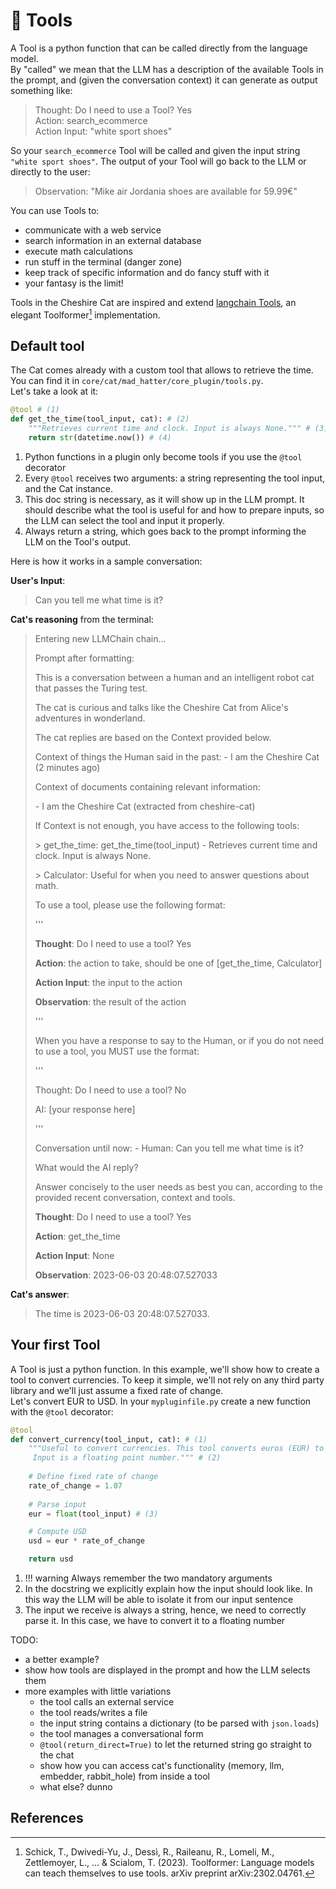 # :toolbox: Tools

A Tool is a python function that can be called directly from the language model.  
By "called" we mean that the LLM has a description of the available Tools in the prompt, and (given the conversation context) it can generate as output something like:

> Thought: Do I need to use a Tool? Yes  
> Action: search_ecommerce  
> Action Input: "white sport shoes"

So your `search_ecommerce` Tool will be called and given the input string `"white sport shoes"`.
The output of your Tool will go back to the LLM or directly to the user:

> Observation: "Mike air Jordania shoes are available for 59.99€"

You can use Tools to:

 - communicate with a web service
 - search information in an external database
 - execute math calculations
 - run stuff in the terminal (danger zone)
 - keep track of specific information and do fancy stuff with it
 - your fantasy is the limit!

Tools in the Cheshire Cat are inspired and extend [langchain Tools](https://python.langchain.com/en/latest/modules/agents/tools.html), an elegant Toolformer[^1] implementation.

## Default tool
The Cat comes already with a custom tool that allows to retrieve the time. You can find it in `core/cat/mad_hatter/core_plugin/tools.py`.   
Let's take a look at it:

```python
@tool # (1)
def get_the_time(tool_input, cat): # (2)
    """Retrieves current time and clock. Input is always None.""" # (3)
    return str(datetime.now()) # (4)

```

1. Python functions in a plugin only become tools if you use the `@tool` decorator
2. Every `@tool` receives two arguments: a string representing the tool input, and the Cat instance. 
3. This doc string is necessary, as it will show up in the LLM prompt. It should describe what the tool is useful for and how to prepare inputs, so the LLM can select the tool and input it properly.
4. Always return a string, which goes back to the prompt informing the LLM on the Tool's output.

Here is how it works in a sample conversation:

**User's Input**:
> Can you tell me what time is it?

**Cat's reasoning** from the terminal:
> Entering new LLMChain chain...
>
> Prompt after formatting:
> 
> This is a conversation between a human and an intelligent robot cat that passes the Turing test.
> 
> The cat is curious and talks like the Cheshire Cat from Alice's adventures in wonderland.
> 
> The cat replies are based on the Context provided below.
> 
> Context of things the Human said in the past:
>   \- I am the Cheshire Cat (2 minutes ago)
> 
> Context of documents containing relevant information:
> 
>   \- I am the Cheshire Cat (extracted from cheshire-cat)
>
> If Context is not enough, you have access to the following tools:
>
> \> get_the_time: get_the_time(tool_input) - Retrieves current time and clock. Input is always None.
> 
> \> Calculator: Useful for when you need to answer questions about math.
> 
> To use a tool, please use the following format:
> 
> '''
> 
> **Thought**: Do I need to use a tool? Yes
> 
> **Action**: the action to take, should be one of [get_the_time, Calculator]
> 
> **Action Input**: the input to the action
> 
> **Observation**: the result of the action
> 
> '''
> 
> 
> When you have a response to say to the Human, or if you do not need to use a tool, you MUST use the format:
> 
> 
> '''
> 
> Thought: Do I need to use a tool? No
> 
> AI: [your response here]
> 
> '''
> 
> 
> Conversation until now:
>  \- Human: Can you tell me what time is it?
> 
> What would the AI reply?
> 
> Answer concisely to the user needs as best you can, according to the provided recent conversation, context and tools.
> 
> 
> **Thought**: Do I need to use a tool? Yes
> 
> **Action**: get_the_time
> 
> **Action Input**: None
> 
> **Observation**: 2023-06-03 20:48:07.527033

**Cat's answer**:
> The time is 2023-06-03 20:48:07.527033.


## Your first Tool

A Tool is just a python function. In this example, we'll show how to create a tool to convert currencies.
To keep it simple, we'll not rely on any third party library and we'll just assume a fixed rate of change.   
Let's convert EUR to USD. In your `mypluginfile.py` create a new function with the `@tool` decorator:
```python
@tool
def convert_currency(tool_input, cat): # (1)
    """Useful to convert currencies. This tool converts euros (EUR) to dollars (USD).
     Input is a floating point number.""" # (2)
    
    # Define fixed rate of change
    rate_of_change = 1.07
    
    # Parse input
    eur = float(tool_input) # (3)

    # Compute USD
    usd = eur * rate_of_change

    return usd
```

1. !!! warning
      Always remember the two mandatory arguments
2. In the docstring we explicitly explain how the input should look like. In this way the LLM will be able to isolate it from our input sentence
3. The input we receive is always a string, hence, we need to correctly parse it. In this case, we have to convert it to a floating number

TODO:

- a better example?
- show how tools are displayed in the prompt and how the LLM selects them
- more examples with little variations
    - the tool calls an external service
    - the tool reads/writes a file
    - the input string contains a dictionary (to be parsed with `json.loads`)
    - the tool manages a conversational form
    - `@tool(return_direct=True)` to let the returned string go straight to the chat
    - show how you can access cat's functionality (memory, llm, embedder, rabbit_hole) from inside a tool
    - what else? dunno

## References

[^1]:Schick, T., Dwivedi-Yu, J., Dessì, R., Raileanu, R., Lomeli, M., Zettlemoyer, L., ... & Scialom, T. (2023). Toolformer: Language models can teach themselves to use tools. arXiv preprint arXiv:2302.04761.